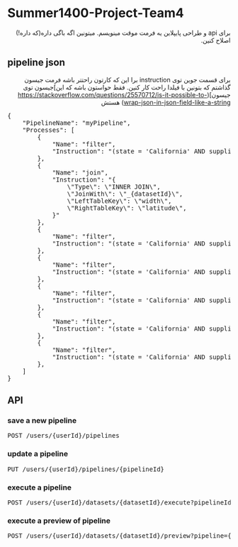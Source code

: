 # Summer1400-Project-Team4
<div dir="rtl">
برای api و طراحی پایپلاین یه فرمت موقت مینویسم. میتونین اگه باگی داره(که داره!) اصلاح کنین.
</div>


## pipeline json
<div dir="rtl">

برای قسمت جوین توی instruction برا این که کارتون راحتتر باشه فرمت جیسون گذاشتم که بتونین با فیلدا راحت کار کنین. فقط حواستون باشه که این]جیسون توی جیسون](https://stackoverflow.com/questions/25570712/is-it-possible-to-wrap-json-in-json-field-like-a-string) هستش

</div>

<pre>
{
    "PipelineName": "myPipeline",
    "Processes": [
        {
            "Name": "filter",
            "Instruction": "(state = 'California' AND supplier_id <> 900) OR (supplier_id = 100)"
        },
        {
            "Name": "join",
            "Instruction": "{
                \"Type\": \"INNER JOIN\",
                \"JoinWith\": \"_{datasetId}\",
                \"LeftTableKey\": \"width\",
                \"RightTableKey\": \"latitude\",
            }"
        },
        {
            "Name": "filter",
            "Instruction": "(state = 'California' AND supplier_id <> 900) OR (supplier_id = 100)"
        },
        {
            "Name": "filter",
            "Instruction": "(state = 'California' AND supplier_id <> 900) OR (supplier_id = 100)"
        },
        {
            "Name": "filter",
            "Instruction": "(state = 'California' AND supplier_id <> 900) OR (supplier_id = 100)"
        },
        {
            "Name": "filter",
            "Instruction": "(state = 'California' AND supplier_id <> 900) OR (supplier_id = 100)"
        },
        {
            "Name": "filter",
            "Instruction": "(state = 'California' AND supplier_id <> 900) OR (supplier_id = 100)"
        },        
    ]
}
</pre>


## API

### save a new pipeline

<pre>
POST /users/{userId}/pipelines
</pre>

### update a pipeline

<pre>
PUT /users/{userId}/pipelines/{pipelineId}
</pre>

### execute a pipeline

<pre>
POST /users/{userId}/datasets/{datasetId}/execute?pipelineId={pipelineId}&destination={datasetId}
</pre>

### execute a preview of pipeline

<pre>
POST /users/{userId}/datasets/{datasetId}/preview?pipeline={pipeline}
</pre>

